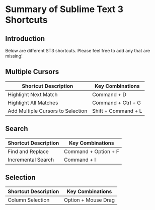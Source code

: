 # Summary of Sublime Text 3 Shortcuts

## Introduction
Below are different ST3 shortcuts. Please feel free to add any that are missing!

## Multiple Cursors

| Shortcut Description            | Key Combinations         |
| ------------------------------- | ------------------------ |
| Highlight Next Match | Command + D |
| Highlight All Matches | Command + Ctrl + G |
| Add Multiple Cursors to Selection | Shift + Command + L |

## Search

| Shortcut Description            | Key Combinations         |
| ------------------------------- | ------------------------ |
| Find and Replace | Command + Option + F |
| Incremental Search | Command + I |

## Selection

| Shortcut Description            | Key Combinations         |
| ------------------------------- | ------------------------ |
| Column Selection | Option + Mouse Drag
